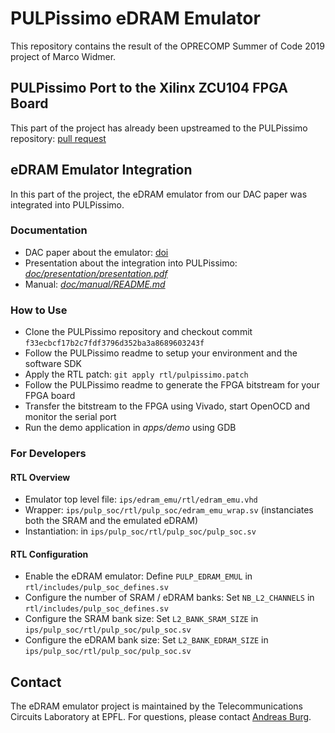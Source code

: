 # PULPissimo eDRAM Emulator
This repository contains the result of the OPRECOMP Summer of Code 2019 project of Marco Widmer.

## PULPissimo Port to the Xilinx ZCU104 FPGA Board
This part of the project has already been upstreamed to the PULPissimo repository: [pull request](https://github.com/pulp-platform/pulpissimo/pull/68)

## eDRAM Emulator Integration
In this part of the project, the eDRAM emulator from our DAC paper was integrated into PULPissimo.

### Documentation
* DAC paper about the emulator: [doi](https://doi.org/10.1145/3316781.3317830)
* Presentation about the integration into PULPissimo: [_doc/presentation/presentation.pdf_](doc/presentation/presentation.pdf)
* Manual: [_doc/manual/README.md_](doc/manual/README.md)

### How to Use
* Clone the PULPissimo repository and checkout commit `f33ecbcf17b2c7fdf3796d352ba3a8689603243f`
* Follow the PULPissimo readme to setup your environment and the software SDK
* Apply the RTL patch: `git apply rtl/pulpissimo.patch`
* Follow the PULPissimo readme to generate the FPGA bitstream for your FPGA board
* Transfer the bitstream to the FPGA using Vivado, start OpenOCD and monitor the serial port
* Run the demo application in _apps/demo_ using GDB

### For Developers

#### RTL Overview
* Emulator top level file: `ips/edram_emu/rtl/edram_emu.vhd`
* Wrapper: `ips/pulp_soc/rtl/pulp_soc/edram_emu_wrap.sv` (instanciates both the SRAM and the emulated eDRAM)
* Instantiation: in `ips/pulp_soc/rtl/pulp_soc/pulp_soc.sv`

#### RTL Configuration
* Enable the eDRAM emulator: Define `PULP_EDRAM_EMUL` in `rtl/includes/pulp_soc_defines.sv`
* Configure the number of SRAM / eDRAM banks: Set `NB_L2_CHANNELS` in `rtl/includes/pulp_soc_defines.sv`
* Configure the SRAM bank size: Set `L2_BANK_SRAM_SIZE` in `ips/pulp_soc/rtl/pulp_soc/pulp_soc.sv`
* Configure the eDRAM bank size: Set `L2_BANK_EDRAM_SIZE` in `ips/pulp_soc/rtl/pulp_soc/pulp_soc.sv`

## Contact
The eDRAM emulator project is maintained by the Telecommunications Circuits Laboratory at EPFL.
For questions, please contact [Andreas Burg](https://people.epfl.ch/andreas.burg).
